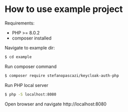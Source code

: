 # How to use example project
Requirements:
- PHP >= 8.0.2
- composer installed

Navigate to example dir:

```bash
$ cd example
```
Run composer command
```bash
$ composer require stefanopascazi/keycloak-auth-php
```
Run PHP local server
```bash
$ php -S localhost:8080
```

Open browser and navigate http://localhost:8080

